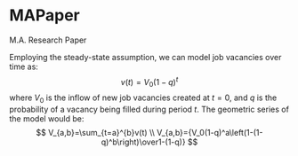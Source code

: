 # MAPaper
M.A. Research Paper

Employing the steady-state assumption, we can model job vacancies over time as: <br />
$$
v(t)=V_0(1-q)^t
$$
where $V_0$ is the inflow of new job vacancies created at $t=0$, and $q$ is the probability of a vacancy being filled during period $t$. The geometric series of the model would be:<br />
$$
V_{a,b}=\sum_{t=a}^{b}v(t) \\
V_{a,b}={V_0(1-q)^a\left(1-(1-q)^b\right)\over1-(1-q)}
$$
